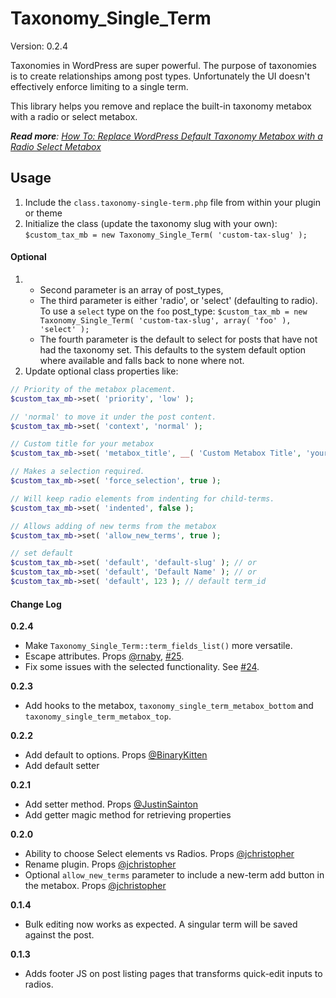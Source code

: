 Taxonomy_Single_Term
==================

Version: 0.2.4

Taxonomies in WordPress are super powerful. The purpose of taxonomies is to create relationships among post types. Unfortunately the UI doesn't effectively enforce limiting to a single term.

This library helps you remove and replace the built-in taxonomy metabox with a radio or select metabox.

_**Read more**: [How To: Replace WordPress Default Taxonomy Metabox with a Radio Select Metabox](http://webdevstudios.com/2013/07/08/replace-wordpress-default-taxonomy-metabox-with-a-radio-select-metabox/)_

Usage
------------

1. Include the `class.taxonomy-single-term.php` file from within your plugin or theme
2. Initialize the class (update the taxonomy slug with your own):
	`$custom_tax_mb = new Taxonomy_Single_Term( 'custom-tax-slug' );`

#### Optional
1. 
   * Second parameter is an array of post\_types, 
   * The third parameter is either 'radio', or 'select' (defaulting to radio). To use a `select` type on the `foo` post\_type:
	`$custom_tax_mb = new Taxonomy_Single_Term( 'custom-tax-slug', array( 'foo' ), 'select' );`
   * The fourth parameter is the default to select for posts that have not had the taxonomy set. This defaults to the system default option where available and falls back to none where not.
2. Update optional class properties like:
```php
// Priority of the metabox placement.
$custom_tax_mb->set( 'priority', 'low' );

// 'normal' to move it under the post content.
$custom_tax_mb->set( 'context', 'normal' );

// Custom title for your metabox
$custom_tax_mb->set( 'metabox_title', __( 'Custom Metabox Title', 'yourtheme' ) );

// Makes a selection required.
$custom_tax_mb->set( 'force_selection', true );

// Will keep radio elements from indenting for child-terms.
$custom_tax_mb->set( 'indented', false );

// Allows adding of new terms from the metabox
$custom_tax_mb->set( 'allow_new_terms', true );

// set default
$custom_tax_mb->set( 'default', 'default-slug' ); // or
$custom_tax_mb->set( 'default', 'Default Name' ); // or
$custom_tax_mb->set( 'default', 123 ); // default term_id

```

#### Change Log
**0.2.4**
* Make `Taxonomy_Single_Term::term_fields_list()` more versatile.
* Escape attributes. Props [@rnaby](https://github.com/rnaby), [#25](https://github.com/WebDevStudios/Taxonomy_Single_Term/pull/25).
* Fix some issues with the selected functionality. See [#24](https://github.com/WebDevStudios/Taxonomy_Single_Term/pull/24).

**0.2.3**
* Add hooks to the metabox, `taxonomy_single_term_metabox_bottom` and `taxonomy_single_term_metabox_top`.

**0.2.2**
* Add default to options. Props [@BinaryKitten](https://github.com/BinaryKitten)
* Add default setter

**0.2.1**
* Add setter method. Props [@JustinSainton](https://github.com/JustinSainton)
* Add getter magic method for retrieving properties

**0.2.0**
* Ability to choose Select elements vs Radios. Props [@jchristopher](https://github.com/jchristopher)
* Rename plugin. Props [@jchristopher](https://github.com/jchristopher)
* Optional `allow_new_terms` parameter to include a new-term add button in the metabox. Props [@jchristopher](https://github.com/jchristopher)

**0.1.4**
* Bulk editing now works as expected. A singular term will be saved against the post.

**0.1.3**
* Adds footer JS on post listing pages that transforms quick-edit inputs to radios.
